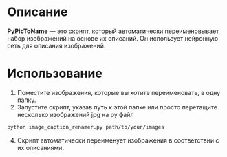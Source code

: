 # Описание
**PyPicToName** — это скрипт, который автоматически переименовывает набор изображений на основе их описаний. Он использует нейронную сеть для описания изображений.
# Использование
1. Поместите изображения, которые вы хотите переименовать, в одну папку.
2. Запустите скрипт, указав путь к этой папке или просто перетащите несколько изображений jpg на py файл
   
```bash
python image_caption_renamer.py path/to/your/images
```
4. Скрипт автоматически переименует изображения в соответствии с их описаниями.


